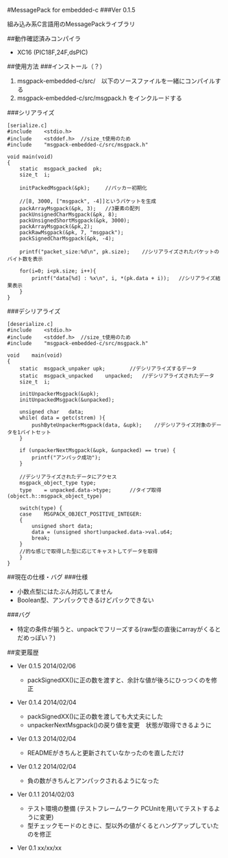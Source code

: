 #MessagePack for embedded-c
###Ver 0.1.5

組み込み系C言語用のMessagePackライブラリ

##動作確認済みコンパイラ
* XC16 (PIC18F,24F,dsPIC)

##使用方法
###インストール（？）
1. msgpack-embedded-c/src/　以下のソースファイルを一緒にコンパイルする
2. msgpack-embedded-c/src/msgpack.h をインクルードする

###シリアライズ

	[serialize.c]
	#include	<stdio.h>
	#include	<stddef.h>	//size_t使用のため
	#include	"msgpack-embedded-c/src/msgpack.h"

	void main(void)
	{
		static	msgpack_packed	pk;
		size_t	i;

		initPackedMsgpack(&pk);		//パッカー初期化

		//[8, 3000, ["msgpack", -4]]というパケットを生成
		packArrayMsgpack(&pk, 3);	//3要素の配列
		packUnsignedCharMsgpack(&pk, 8);
		packUnsignedShortMsgpack(&pk, 3000);
		packArrayMsgpack(&pk,2);
		packRawMsgpack(&pk, 7, "msgpack");
		packSignedCharMsgpack(&pk, -4);

		printf("packet_size:%d\n", pk.size);	//シリアライズされたパケットのバイト数を表示
		
		for(i=0; i<pk.size; i++){
			printf("data[%d] : %x\n", i, *(pk.data + i));	//シリアライズ結果表示
		}
	}

###デシリアライズ

	[deserialize.c]
	#include	<stdio.h>
	#include	<stddef.h>	//size_t使用のため
	#include	"msgpack-embedded-c/src/msgpack.h"

	void	main(void)
	{
		static	msgpack_unpaker	upk;		//デシリアライズするデータ
		static	msgpack_unpacked	unpacked;	//デシリアライズされたデータ
		size_t	i;

		initUnpackerMsgpack(&upk);
		initUnpackedMsgpack(&unpacked);

		unsigned char	data;
		while( data = getc(strem) ){
			pushByteUnpackerMsgpack(data, &upk);	//デシリアライズ対象のデータを1バイトセット
		}

		if (unpackerNextMsgpack(&upk, &unpacked) == true) {
			printf("アンパック成功");
		}

		//デシリアライズされたデータにアクセス
		msgpack_object_type	type;
		type	= unpacked.data->type;		//タイプ取得(object.h::msgpack_object_type)
		
		switch(type) {
		case	MSGPACK_OBJECT_POSITIVE_INTEGER:
		{
			unsigned short data;
			data = (unsigned short)unpacked.data->val.u64;
			break;
		}
		//的な感じで取得した型に応じてキャストしてデータを取得
		}
	}


##現在の仕様・バグ
###仕様
* 小数点型にはたぶん対応してません
* Boolean型、アンパックできるけどパックできない

###バグ
* 特定の条件が揃うと、unpackでフリーズする(raw型の直後にarrayがくるとだめっぽい？)


##変更履歴
* Ver 0.1.5 2014/02/06
	+ packSignedXX()に正の数を渡すと、余計な値が後ろにひっつくのを修正

* Ver 0.1.4 2014/02/04
	+ packSignedXX()に正の数を渡しても大丈夫にした
	+ unpackerNextMsgpack()の戻り値を変更　状態が取得できるように

* Ver 0.1.3 2014/02/04
	+ READMEがきちんと更新されていなかったのを直しただけ

* Ver 0.1.2 2014/02/04
	+ 負の数がきちんとアンパックされるようになった

* Ver 0.1.1 2014/02/03  
	+ テスト環境の整備
	(テストフレームワーク PCUnitを用いてテストするように変更)
	+ 型チェックモードのときに、型以外の値がくるとハングアップしていたのを修正


* Ver 0.1 xx/xx/xx



